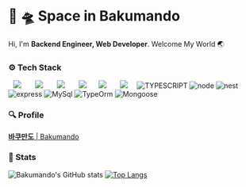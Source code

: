 # 🚀 🛸 Space in Bakumando 
Hi, I'm **Backend Engineer, Web Developer**. Welcome My World 🌏

### ⚙️ Tech Stack 

<p>
  <img src="http://img.shields.io/badge/-HTML5-DD4B25?style=for-the-badge&logo=HTML5&logoColor=white"
       style="height: auto; margin-left: 10px; margin-right: 10px;"/>&nbsp
  <img src="http://img.shields.io/badge/-Javascript-F7DF1E?style=for-the-badge&logo=Javascript&logoColor=black"
       style="height: auto; margin-left: 10px; margin-right: 10px;"/>&nbsp
  <img src="http://img.shields.io/badge/-Nodejs-339933?style=for-the-badge&logo=Node.js&logoColor=white"
       style="height: auto; margin-left: 10px; margin-right: 10px;"/>&nbsp 
  <img src="http://img.shields.io/badge/-Express-373737?style=for-the-badge&logo=Express&logoColor=white"
       style="height: auto; margin-left: 10px; margin-right: 10px;"/>
  <img src="http://img.shields.io/badge/-Sequelize-00AFEE?style=for-the-badge&logo=Sequelize&logoColor=white"
       style="height: auto; margin-left: 10px; margin-right: 10px;"/>&nbsp
  <img src="http://img.shields.io/badge/-MySQL-4479A1?style=for-the-badge&logo=MySQL&logoColor=white"
       style="height: auto; margin-left: 10px; margin-right: 10px;"/>&nbsp
  <img src="https://img.shields.io/badge/BACK-TYPESCRIPT-blue?style=for-the-badge&logo=typescript" alt="TYPESCRIPT">
  <img src="https://img.shields.io/badge/BACK-NODE.JS-green?style=for-the-badge&logo=node.js" alt="node">
  <img src="https://img.shields.io/badge/BACK-NEST.JS-FF0055?style=for-the-badge&logo=nestjs" alt="nest">
  <img src="https://img.shields.io/badge/BACK-EXPRESS.JS-54b404?style=for-the-badge&logo=express" alt="express">
  <img src="https://img.shields.io/badge/BACK-MYSQL-256691?style=for-the-badge&logo=mysql" alt="MySql">
  <img src="https://img.shields.io/badge/BACK-TYPEORM-red?style=for-the-badge&logo=typeorm" alt="TypeOrm">
  <img src="https://img.shields.io/badge/BACK-MONGOOSE-green?style=for-the-badge&logo=mongoose" alt="Mongoose">
  
</p>

### 🔍 Profile 

[**바쿠만도** | Bakumando](https://www.notion.so/Bakumando-8578fdfa39544d108d276c6e5cad7e9d)

### 🕋 Stats 

![Bakumando's GitHub stats](https://github-readme-stats.vercel.app/api?username=pinion7&count_private=true&show_icons=true&theme=ayu-mirage&icon_color=78D9F8)
[![Top Langs](https://github-readme-stats.vercel.app/api/top-langs/?username=pinion7&layout=compact&theme=ayu-mirage&langs_count=10)](https://github.com/anuraghazra/github-readme-stats)

